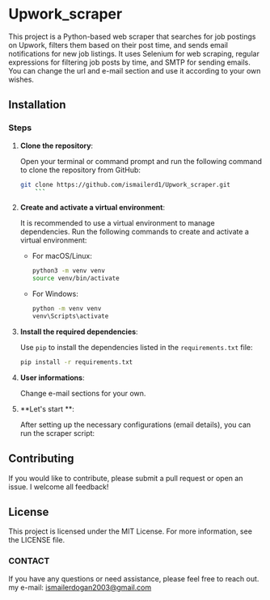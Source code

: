 # Upwork_scraper

This project is a Python-based web scraper that searches for job postings on Upwork, filters them based on their post time, and sends email notifications for new job listings. It uses Selenium for web scraping, regular expressions for filtering job posts by time, and SMTP for sending emails. You can change the url and e-mail section and use it according to your own wishes.


## Installation

### Steps

1. **Clone the repository**:

    Open your terminal or command prompt and run the following command to clone the repository from GitHub:

    ```bash
    git clone https://github.com/ismailerd1/Upwork_scraper.git
        ```

2. **Create and activate a virtual environment**:

    It is recommended to use a virtual environment to manage dependencies. Run the following commands to create and activate a virtual environment:

    - For macOS/Linux:

      ```bash
      python3 -m venv venv
      source venv/bin/activate
      ```

    - For Windows:

      ```bash
      python -m venv venv
      venv\Scripts\activate
      ```

3. **Install the required dependencies**:

    Use `pip` to install the dependencies listed in the `requirements.txt` file:

    ```bash
    pip install -r requirements.txt
    ```
4. **User informations**:

    Change e-mail sections for your own.

5. **Let's start **:

    After setting up the necessary configurations (email details), you can run the scraper script:

## Contributing
If you would like to contribute, please submit a pull request or open an issue. I welcome all feedback!


## License
This project is licensed under the MIT License. For more information, see the LICENSE file.

### CONTACT
If you have any questions or need assistance, please feel free to reach out.
my e-mail: ismailerdogan2003@gmail.com


